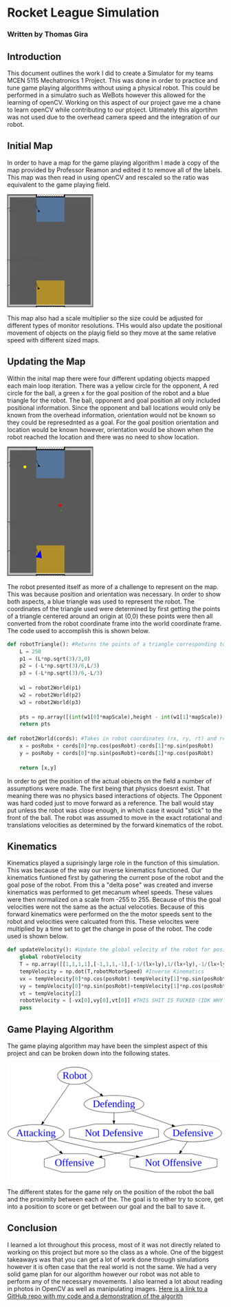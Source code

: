 # Rocket League Simulation
### Written by Thomas Gira

## Introduction
This document outlines the work I did to create a Simulator for my teams MCEN 5115 Mechatronics 1 Project. This was done in order to practice and tune game playing algorithms without using a physical robot. This could be performed in a simulatro such as WeBots however this allowed for the learning of openCV. Working on this aspect of our project gave me a chane to learn openCV while contributing to our ptoject. Ultimately this algortihm was not used due to the overhead camera speed and the integration of our robot.

## Initial Map
In order to have a map for the game playing algorithm I made a copy of the map provided by Professor Reamon and edited it to remove all of the labels. This map was then read in using openCV and rescaled so the ratio was equivalent to the game playing field.

<img src="Map.png" alt="Initial Map" width="200"/>

This map also had a scale multiplier so the size could be adjusted for different types of monitor resolutions. THis would also update the positional movement of objects on the playig field so they move at the same relative speed with different sized maps.

## Updating the Map
Within the inital map there were four different updating objects mapped each main loop iteration. There was a yellow circle for the opponent, A red circle for the ball, a green x for the goal position of the robot and a blue triangle for the robot. The ball, opponent and goal position all only included positional information. Since the opponent and ball locations would only be known from the overhead information, orientation would not be known so they could be represednted as a goal. For the goal position orientation and location would be known however, orientation would be shown when the robot reached the location and there was no need to show location.

<img src="updateMap.png" alt="Map with Objects" width="200"/>

The robot presented itself as more of a challenge to represent on the map. This was because position and orientation was necessary. In order to show both aspects, a blue triangle was used to represent the robot. The coordinates of the triangle used were determined by first getting the points of a triangle centered around an origin at (0,0) these points were then all converted from the robot coordinate frame into the world coordinate frame. The code used to accomplish this is shown below.

```python
def robotTriangle(): #Returns the points of a triangle corresponding to the robot's position and orientation.
    L = 250
    p1 = (L*np.sqrt(3)/3,0)
    p2 = (-L*np.sqrt(3)/6,L/3)
    p3 = (-L*np.sqrt(3)/6,-L/3)

    w1 = robot2World(p1)
    w2 = robot2World(p2)
    w3 = robot2World(p3)

    pts = np.array([(int(w1[0]*mapScale),height - int(w1[1]*mapScale)),(int(w2[0]*mapScale),height - int(w2[1]*mapScale)),(int(w3[0]*mapScale),height - int(w3[1]*mapScale))])
    return pts

def robot2World(cords): #Takes in robot coordinates (rx, ry, rt) and returns world coordinates (wx,wy,wt)
    x = posRobx + cords[0]*np.cos(posRobt)-cords[1]*np.sin(posRobt)
    y = posRoby + cords[0]*np.sin(posRobt)+cords[1]*np.cos(posRobt)

    return [x,y]
```

In order to get the position of the actual objects on the field a number of assumptions were made. The first being that physics doesnt exist. That meaning there was no physics based interactions of objects. The Opponent was hard coded just to move forward as a reference. The ball would stay put unless the robot was close enough, in which case it would "stick" to the front of the ball. The robot was assumed to move in the exact rotational and translations velocities as determined by the forward kinematics of the robot.

## Kinematics
Kinematics played a suprisingly large role in the function of this simulation. This was because of the way our inverse kinematics functioned. Our kinematics funtioned first by gathering the current pose of the robot and the goal pose of the robot. From this a "delta pose" was created and inverse kinematics was performed to get mecanum wheel speeds. These values were then normalized on a scale from -255 to 255. Because of this the goal velocities were not the same as the actual velocoties. Because of this forward kinematics were performed on the the motor speeds sent to the robot and velocities were calcuated from this. These velocites were multiplied by a time set to get the change in pose of the robot. The code used is shown below.

```python
def updateVelocity(): #Update the global velocity of the robot for positioning data
    global robotVelocity
    T = np.array([[1,1,1,1],[-1,1,1,-1],[-1/(lx+ly),1/(lx+ly),-1/(lx+ly),1/(lx+ly)]])/r #Translation matrix
    tempVelocity = np.dot(T,robotMotorSpeed) #Inverse Kinematics
    vx = tempVelocity[0]*np.cos(posRobt)-tempVelocity[1]*np.sin(posRobt)
    vy = tempVelocity[0]*np.sin(posRobt)+tempVelocity[1]*np.cos(posRobt)
    vt = tempVelocity[2]
    robotVelocity = [-vx[0],vy[0],vt[0]] #THIS SHIT IS FUCKED (IDK WHY ITS -vx)
    pass
```

## Game Playing Algorithm
The game playing algorithm may have been the simplest aspect of this project and can be broken down into the following states.

<img src='strategy.png' alt = 'Strategy' width = 500/>

The different states for the game rely on the position of the robot the ball and the proximity between each of the. The goal is to either try to score, get into a position to score or get between our goal and the ball to save it.

## Conclusion
I learned a lot throughout this process, most of it was not directly related to working on this project but more so the class as a whole. One of the biggest takeaways was that you can get a lot of work done through simulations however it is often case that the real world is not the same. We had a very solid game plan for our algorithm however our robot was not able to perform any of the necessary movements. I also learned a lot about reading in photos in OpenCV as well as manipulating images. [Here is a link to a GitHub repo with my code and a demonstration of the algorith](https://github.com/ThomasGira/Rocket-League-Simulation)
